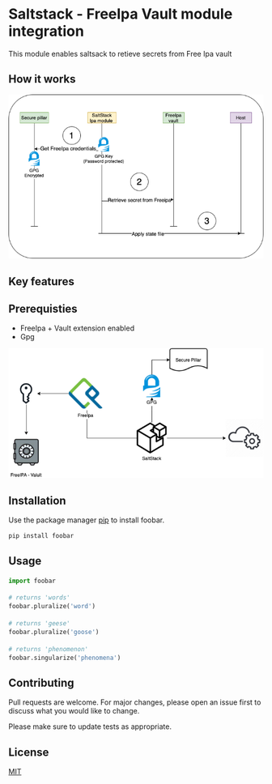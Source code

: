 
# Saltstack - FreeIpa Vault module integration
This module enables saltsack to retieve secrets from Free Ipa vault 

## How it works
![alt text](https://github.com/ottacom/saltstack_ipa_vault/blob/doc/Workflow.drawio.png)


## Key features

## Prerequisties
- FreeIpa + Vault extension enabled
- Gpg  

![alt text](https://github.com/ottacom/saltstack_ipa_vault/blob/doc/saltstack_ipa_valt.drawio.png)






## Installation

Use the package manager [pip](https://pip.pypa.io/en/stable/) to install foobar.

```bash
pip install foobar
```

## Usage

```python
import foobar

# returns 'words'
foobar.pluralize('word')

# returns 'geese'
foobar.pluralize('goose')

# returns 'phenomenon'
foobar.singularize('phenomena')
```

## Contributing
Pull requests are welcome. For major changes, please open an issue first to discuss what you would like to change.

Please make sure to update tests as appropriate.

## License
[MIT](https://choosealicense.com/licenses/mit/)
